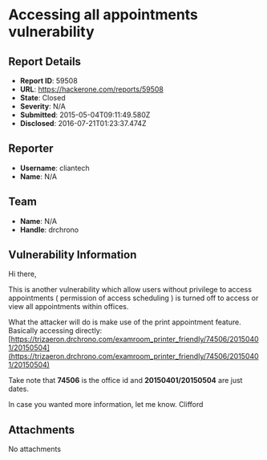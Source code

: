 # Accessing all appointments vulnerability

## Report Details
- **Report ID**: 59508
- **URL**: https://hackerone.com/reports/59508
- **State**: Closed
- **Severity**: N/A
- **Submitted**: 2015-05-04T09:11:49.580Z
- **Disclosed**: 2016-07-21T01:23:37.474Z

## Reporter
- **Username**: cliantech
- **Name**: N/A

## Team
- **Name**: N/A
- **Handle**: drchrono

## Vulnerability Information
Hi there,

This is another vulnerability which allow users without privilege to access appointments ( permission of access scheduling ) is turned off to access or view all appointments within offices.

What the attacker will do is make use of the print appointment feature. Basically accessing directly:
[https://trizaeron.drchrono.com/examroom_printer_friendly/74506/20150401/20150504](https://trizaeron.drchrono.com/examroom_printer_friendly/74506/20150401/20150504)

Take note that **74506** is the office id and **20150401/20150504** are just dates.

In case you wanted more information, let me know.
Clifford

## Attachments
No attachments
